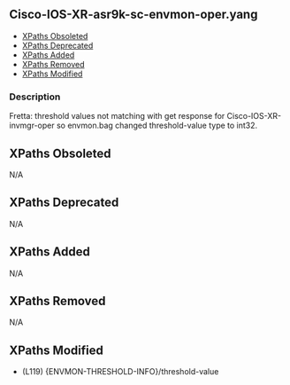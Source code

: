 ## Cisco-IOS-XR-asr9k-sc-envmon-oper.yang

- [XPaths Obsoleted](#xpaths-obsoleted)
- [XPaths Deprecated](#xpaths-deprecated)
- [XPaths Added](#xpaths-added)
- [XPaths Removed](#xpaths-removed)
- [XPaths Modified](#xpaths-modified)

### Description

Fretta: threshold values not matching with get response for Cisco-IOS-XR-invmgr-oper so envmon.bag changed threshold-value type to int32.

## XPaths Obsoleted

N/A

## XPaths Deprecated

N/A

## XPaths Added

N/A

## XPaths Removed

N/A

## XPaths Modified

- (L119)	{ENVMON-THRESHOLD-INFO}/threshold-value

